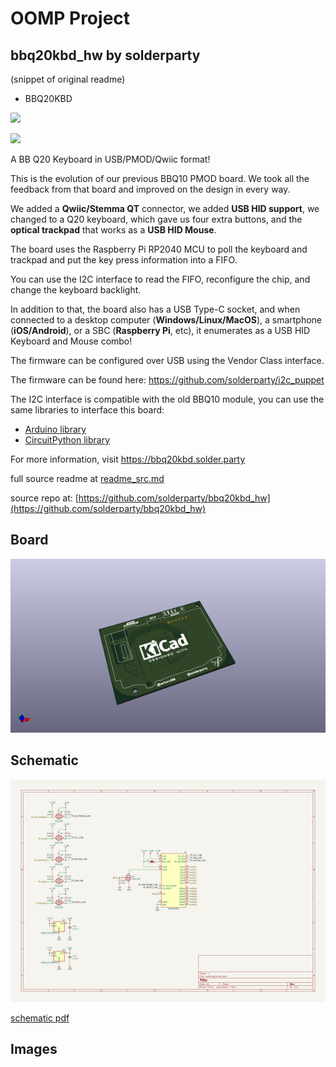# OOMP Project  
## bbq20kbd_hw  by solderparty  
  
(snippet of original readme)  
  
- BBQ20KBD  
  
![](./img/front.jpg)  
  
![](./img/back.jpg)  
  
A BB Q20 Keyboard in USB/PMOD/Qwiic format!  
  
This is the evolution of our previous BBQ10 PMOD board. We took all the feedback from that board and improved on the design in every way.  
  
We added a **Qwiic/Stemma QT** connector, we added **USB HID support**, we changed to a Q20 keyboard, which gave us four extra buttons, and the **optical trackpad** that works as a **USB HID Mouse**.  
  
The board uses the Raspberry Pi RP2040 MCU to poll the keyboard and trackpad and put the key press information into a FIFO.   
  
You can use the I2C interface to read the FIFO, reconfigure the chip, and change the keyboard backlight.  
  
In addition to that, the board also has a USB Type-C socket, and when connected to a desktop computer (**Windows/Linux/MacOS**), a smartphone (**iOS/Android**), or a SBC (**Raspberry Pi**, etc), it enumerates as a USB HID Keyboard and Mouse combo!   
  
The firmware can be configured over USB using the Vendor Class interface.  
  
The firmware can be found here: https://github.com/solderparty/i2c_puppet  
  
The I2C interface is compatible with the old BBQ10 module, you can use the same libraries to interface this board:  
- [Arduino library](https://github.com/arturo182/arduino_bbq10kbd)  
- [CircuitPython library](https://github.com/arturo182/arturo182_CircuitPython_BBQ10Keyboard)  
  
For more information, visit https://bbq20kbd.solder.party  
  
  full source readme at [readme_src.md](readme_src.md)  
  
source repo at: [https://github.com/solderparty/bbq20kbd_hw](https://github.com/solderparty/bbq20kbd_hw)  
## Board  
  
[![working_3d.png](working_3d_600.png)](working_3d.png)  
## Schematic  
  
[![working_schematic.png](working_schematic_600.png)](working_schematic.png)  
  
[schematic pdf](working_schematic.pdf)  
## Images  
